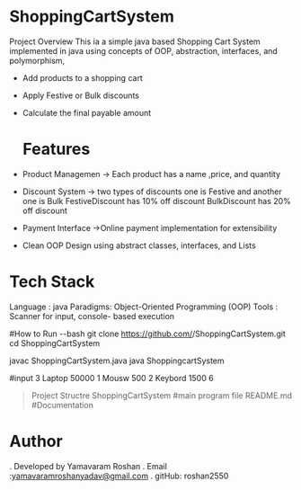 # ShoppingCartSystem
Project Overview
This ia a simple java based Shopping Cart System implemented in java using concepts of OOP, abstraction, interfaces, and polymorphism,
- Add products to a shopping cart
- Apply Festive or Bulk discounts
- Calculate the final payable amount

  # Features
- Product Managemen -> Each product has a name ,price, and quantity
- Discount System -> two types of discounts one is Festive and another one is Bulk
      FestiveDiscount has 10% off discount
      BulkDiscount has 20% off discount 
- Payment Interface ->Online payment implementation for extensibility
- Clean OOP Design using abstract classes, interfaces, and Lists

# Tech Stack
Language : java
Paradigms: Object-Oriented Programming (OOP)
Tools    : Scanner for input, console- based execution

#How to Run
--bash 
git clone https://github.com/<abhilashbusa-gitacc01>/ShoppingCartSystem.git
cd ShoppingCartSystem

javac ShoppingCartSystem.java
java ShoppingcartSystem

#input
3
Laptop 50000 1
Mousw 500 2
Keybord 1500 6

>Project Structre
ShoppingCartSystem  #main program file
README.md           #Documentation

# Author
. Developed by Yamavaram Roshan
. Email :yamavaramroshanyadav@gmail.com
. gitHub: roshan2550
